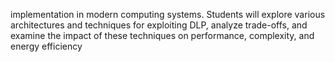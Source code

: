  implementation in modern computing systems. Students
will explore various architectures and techniques for exploiting DLP, analyze trade-offs, and
examine the impact of these techniques on performance, complexity, and energy efficiency
